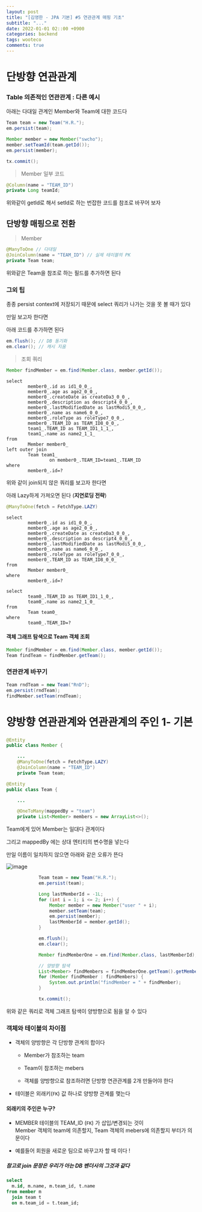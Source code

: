 ```yaml
---
layout: post
title: "[김영한 - JPA 기본] #5 연관관계 매핑 기초"
subtitle: "..."
date: 2022-01-01 02::00 +0900
categories: backend
tags: wooteco
comments: true
---
```


# 단방향 연관관계

### Table 의존적인 연관관계 : 다른 예시

아래는 다대일 관계인 Member와 Team에 대한 코드다

```java
Team team = new Team("H.R.");
em.persist(team);

Member member = new Member("swcho");
member.setTeamId(team.getId());
em.persist(member);

tx.commit();
```

> Member 일부 코드

```java
@Column(name = "TEAM_ID")
private Long teamId;
```

위와같이 getId로 해서 setId로 하는 번잡한 코드를 참조로 바꾸어 보자

## 단방향 매핑으로 전환

> Member

```java
@ManyToOne // 다대일
@JoinColumn(name = "TEAM_ID") // 실제 테이블의 PK
private Team team;
```

위와같은 Team을 참조로 하는 필드를 추가하면 된다

### 그외 팁

종종 persist context에 저장되기 때문에 select 쿼리가 나가는 것을 못 볼 때가 있다

만일 보고자 한다면

아래 코드를 추가하면 된다

```java
em.flush(); // DB 동기화
em.clear(); // 캐시 지움
```

> 조회 쿼리

```java
Member findMember = em.find(Member.class, member.getId());
```

```
select
		member0_.id as id1_0_0_,
		member0_.age as age2_0_0_,
		member0_.createDate as createDa3_0_0_,
		member0_.description as descript4_0_0_,
		member0_.lastModifiedDate as lastModi5_0_0_,
		member0_.name as name6_0_0_,
		member0_.roleType as roleType7_0_0_,
		member0_.TEAM_ID as TEAM_ID8_0_0_,
		team1_.TEAM_ID as TEAM_ID1_1_1_,
		team1_.name as name2_1_1_
from
		Member member0_
left outer join
		Team team1_
				on member0_.TEAM_ID=team1_.TEAM_ID
where
		member0_.id=?
```

위와 같이 join되지 않은 쿼리를 보고자 한다면

아래 Lazy하게 가져오면 된다 (**지연로딩 전략**)

```java
@ManyToOne(fetch = FetchType.LAZY)
```

```
select
		member0_.id as id1_0_0_,
		member0_.age as age2_0_0_,
		member0_.createDate as createDa3_0_0_,
		member0_.description as descript4_0_0_,
		member0_.lastModifiedDate as lastModi5_0_0_,
		member0_.name as name6_0_0_,
		member0_.roleType as roleType7_0_0_,
		member0_.TEAM_ID as TEAM_ID8_0_0_
from
		Member member0_
where
		member0_.id=?

select
		team0_.TEAM_ID as TEAM_ID1_1_0_,
		team0_.name as name2_1_0_
from
		Team team0_
where
		team0_.TEAM_ID=?
```

#### 객체 그래프 탐색으로 Team 객체 조회

```java
Member findMember = em.find(Member.class, member.getId());
Team findTeam = findMember.getTeam();
```

### 연관관계 바꾸기

```java
Team rndTeam = new Team("RnD");
em.persist(rndTeam);
findMember.setTeam(rndTeam);
```

# 양방향 연관관계와 연관관계의 주인 1- 기본

###

```java
@Entity
public class Member {

	...
	@ManyToOne(fetch = FetchType.LAZY)
	@JoinColumn(name = "TEAM_ID")
	private Team team;

```

```java
@Entity
public class Team {

	...

	@OneToMany(mappedBy = "team")
	private List<Member> members = new ArrayList<>();

```

Team에게 있어 Member는 일대다 관계이다

그리고 mappedBy 에는 상대 엔티티의 변수명을 넣는다

만일 이름이 일치하지 않으면 아래와 같은 오류가 뜬다

![image](https://user-images.githubusercontent.com/66164361/147834121-ebaea090-0850-4a41-bf27-3201ead4dc09.png)

```java
			Team team = new Team("H.R.");
			em.persist(team);

			Long lastMemberId = -1L;
			for (int i = 1; i <= 2; i++) {
				Member member = new Member("user " + i);
				member.setTeam(team);
				em.persist(member);
				lastMemberId = member.getId();
			}

			em.flush();
			em.clear();

			Member findMemberOne = em.find(Member.class, lastMemberId);

			// 양방향 탐색
			List<Member> findMembers = findMemberOne.getTeam().getMembers();
			for (Member findMember : findMembers) {
				System.out.println("findMember = " + findMember);
			}

			tx.commit();
```

위와 같은 쿼리로 객체 그래프 탐색이 양방향으로 됨을 알 수 있다

### 객체와 테이블의 차이점

- 객체의 양방향은 각 단방향 관계의 합이다

  - Member가 참조하는 team
  - Team이 참조하는 mebers

  - 객체를 양방향으로 참조하려면 단방향 연관관계를 2개 만들어야 한다

- 테이블은 외래키(`FK`) 값 하나로 양방향 관계를 맺는다

#### 외래키의 주인은 누구?

- MEMBER 테이블의 TEAM_ID (`FK`) 가 삽입/변경되는 것이  
  Member 객체의 team에 의존할지, Team 객체의 mebers에 의존할지 부터가 의문이다

- 예를들어 회원을 새로운 팀으로 바꾸고자 할 때 이다 !

##### 참고로 join 문장은 우리가 아는 DB 벤더사의 그것과 같다

```sql
select
  m.id, m.name, m.team_id, t.name
from member m
  join team t
  on m.team_id = t.team_id;
```
